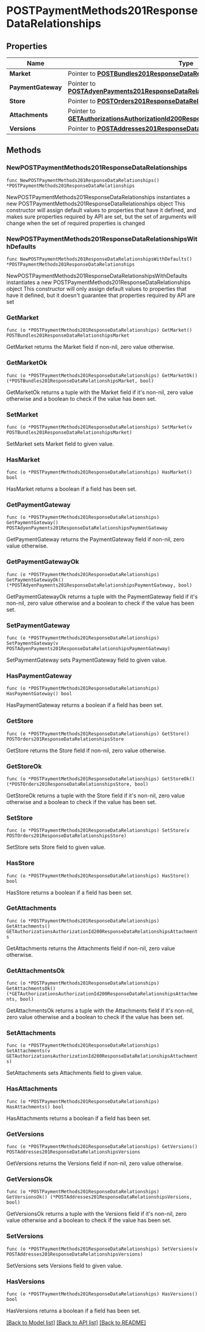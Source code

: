 # POSTPaymentMethods201ResponseDataRelationships

## Properties

Name | Type | Description | Notes
------------ | ------------- | ------------- | -------------
**Market** | Pointer to [**POSTBundles201ResponseDataRelationshipsMarket**](POSTBundles201ResponseDataRelationshipsMarket.md) |  | [optional] 
**PaymentGateway** | Pointer to [**POSTAdyenPayments201ResponseDataRelationshipsPaymentGateway**](POSTAdyenPayments201ResponseDataRelationshipsPaymentGateway.md) |  | [optional] 
**Store** | Pointer to [**POSTOrders201ResponseDataRelationshipsStore**](POSTOrders201ResponseDataRelationshipsStore.md) |  | [optional] 
**Attachments** | Pointer to [**GETAuthorizationsAuthorizationId200ResponseDataRelationshipsAttachments**](GETAuthorizationsAuthorizationId200ResponseDataRelationshipsAttachments.md) |  | [optional] 
**Versions** | Pointer to [**POSTAddresses201ResponseDataRelationshipsVersions**](POSTAddresses201ResponseDataRelationshipsVersions.md) |  | [optional] 

## Methods

### NewPOSTPaymentMethods201ResponseDataRelationships

`func NewPOSTPaymentMethods201ResponseDataRelationships() *POSTPaymentMethods201ResponseDataRelationships`

NewPOSTPaymentMethods201ResponseDataRelationships instantiates a new POSTPaymentMethods201ResponseDataRelationships object
This constructor will assign default values to properties that have it defined,
and makes sure properties required by API are set, but the set of arguments
will change when the set of required properties is changed

### NewPOSTPaymentMethods201ResponseDataRelationshipsWithDefaults

`func NewPOSTPaymentMethods201ResponseDataRelationshipsWithDefaults() *POSTPaymentMethods201ResponseDataRelationships`

NewPOSTPaymentMethods201ResponseDataRelationshipsWithDefaults instantiates a new POSTPaymentMethods201ResponseDataRelationships object
This constructor will only assign default values to properties that have it defined,
but it doesn't guarantee that properties required by API are set

### GetMarket

`func (o *POSTPaymentMethods201ResponseDataRelationships) GetMarket() POSTBundles201ResponseDataRelationshipsMarket`

GetMarket returns the Market field if non-nil, zero value otherwise.

### GetMarketOk

`func (o *POSTPaymentMethods201ResponseDataRelationships) GetMarketOk() (*POSTBundles201ResponseDataRelationshipsMarket, bool)`

GetMarketOk returns a tuple with the Market field if it's non-nil, zero value otherwise
and a boolean to check if the value has been set.

### SetMarket

`func (o *POSTPaymentMethods201ResponseDataRelationships) SetMarket(v POSTBundles201ResponseDataRelationshipsMarket)`

SetMarket sets Market field to given value.

### HasMarket

`func (o *POSTPaymentMethods201ResponseDataRelationships) HasMarket() bool`

HasMarket returns a boolean if a field has been set.

### GetPaymentGateway

`func (o *POSTPaymentMethods201ResponseDataRelationships) GetPaymentGateway() POSTAdyenPayments201ResponseDataRelationshipsPaymentGateway`

GetPaymentGateway returns the PaymentGateway field if non-nil, zero value otherwise.

### GetPaymentGatewayOk

`func (o *POSTPaymentMethods201ResponseDataRelationships) GetPaymentGatewayOk() (*POSTAdyenPayments201ResponseDataRelationshipsPaymentGateway, bool)`

GetPaymentGatewayOk returns a tuple with the PaymentGateway field if it's non-nil, zero value otherwise
and a boolean to check if the value has been set.

### SetPaymentGateway

`func (o *POSTPaymentMethods201ResponseDataRelationships) SetPaymentGateway(v POSTAdyenPayments201ResponseDataRelationshipsPaymentGateway)`

SetPaymentGateway sets PaymentGateway field to given value.

### HasPaymentGateway

`func (o *POSTPaymentMethods201ResponseDataRelationships) HasPaymentGateway() bool`

HasPaymentGateway returns a boolean if a field has been set.

### GetStore

`func (o *POSTPaymentMethods201ResponseDataRelationships) GetStore() POSTOrders201ResponseDataRelationshipsStore`

GetStore returns the Store field if non-nil, zero value otherwise.

### GetStoreOk

`func (o *POSTPaymentMethods201ResponseDataRelationships) GetStoreOk() (*POSTOrders201ResponseDataRelationshipsStore, bool)`

GetStoreOk returns a tuple with the Store field if it's non-nil, zero value otherwise
and a boolean to check if the value has been set.

### SetStore

`func (o *POSTPaymentMethods201ResponseDataRelationships) SetStore(v POSTOrders201ResponseDataRelationshipsStore)`

SetStore sets Store field to given value.

### HasStore

`func (o *POSTPaymentMethods201ResponseDataRelationships) HasStore() bool`

HasStore returns a boolean if a field has been set.

### GetAttachments

`func (o *POSTPaymentMethods201ResponseDataRelationships) GetAttachments() GETAuthorizationsAuthorizationId200ResponseDataRelationshipsAttachments`

GetAttachments returns the Attachments field if non-nil, zero value otherwise.

### GetAttachmentsOk

`func (o *POSTPaymentMethods201ResponseDataRelationships) GetAttachmentsOk() (*GETAuthorizationsAuthorizationId200ResponseDataRelationshipsAttachments, bool)`

GetAttachmentsOk returns a tuple with the Attachments field if it's non-nil, zero value otherwise
and a boolean to check if the value has been set.

### SetAttachments

`func (o *POSTPaymentMethods201ResponseDataRelationships) SetAttachments(v GETAuthorizationsAuthorizationId200ResponseDataRelationshipsAttachments)`

SetAttachments sets Attachments field to given value.

### HasAttachments

`func (o *POSTPaymentMethods201ResponseDataRelationships) HasAttachments() bool`

HasAttachments returns a boolean if a field has been set.

### GetVersions

`func (o *POSTPaymentMethods201ResponseDataRelationships) GetVersions() POSTAddresses201ResponseDataRelationshipsVersions`

GetVersions returns the Versions field if non-nil, zero value otherwise.

### GetVersionsOk

`func (o *POSTPaymentMethods201ResponseDataRelationships) GetVersionsOk() (*POSTAddresses201ResponseDataRelationshipsVersions, bool)`

GetVersionsOk returns a tuple with the Versions field if it's non-nil, zero value otherwise
and a boolean to check if the value has been set.

### SetVersions

`func (o *POSTPaymentMethods201ResponseDataRelationships) SetVersions(v POSTAddresses201ResponseDataRelationshipsVersions)`

SetVersions sets Versions field to given value.

### HasVersions

`func (o *POSTPaymentMethods201ResponseDataRelationships) HasVersions() bool`

HasVersions returns a boolean if a field has been set.


[[Back to Model list]](../README.md#documentation-for-models) [[Back to API list]](../README.md#documentation-for-api-endpoints) [[Back to README]](../README.md)


